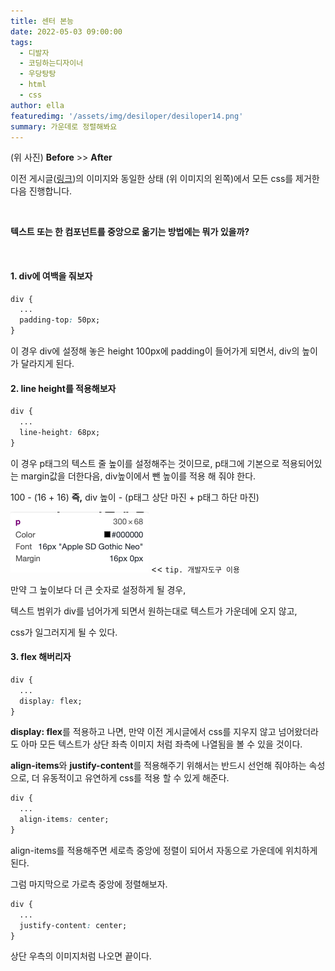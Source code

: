 ```yaml
---
title: 센터 본능
date: 2022-05-03 09:00:00
tags:
  - 디발자
  - 코딩하는디자이너
  - 우당탕탕
  - html
  - css
author: ella
featuredimg: '/assets/img/desiloper/desiloper14.png'
summary: 가운데로 정렬해봐요
---
```


(위 사진) **Before** >> **After**

이전 게시글(<a href="https://ellapresso.github.io/2022/05/03/desiloper13/">링크</a>)의 이미지와 동일한 상태 (위 이미지의 왼쪽)에서 모든 css를 제거한 다음 진행합니다.

<br>

**텍스트 또는 한 컴포넌트를 중앙으로 옮기는 방법에는 뭐가 있을까?**

<br>

#### 1. div에 여백을 줘보자

```css
div {
  ...
  padding-top: 50px;
}
```

이 경우 div에 설정해 놓은 height 100px에 padding이 들어가게 되면서, div의 높이가 달라지게 된다.

#### 2. line height를 적용해보자

```css
div {
  ...
  line-height: 68px;
}
```

이 경우 p태그의 텍스트 줄 높이를 설정해주는 것이므로, p태그에 기본으로 적용되어있는 margin값을 더한다음, div높이에서 뺀 높이를 적용 해 줘야 한다.

100 - (16 + 16) **즉,** div 높이 - (p태그 상단 마진 + p태그 하단 마진)

<img src="/assets/img/desiloper/desiloper14_01.png"> << `tip. 개발자도구 이용`

만약 그 높이보다 더 큰 숫자로 설정하게 될 경우,

텍스트 범위가 div를 넘어가게 되면서 원하는대로 텍스트가 가운데에 오지 않고,

css가 일그러지게 될 수 있다.

#### 3. flex 해버리자

```css
div {
  ...
  display: flex;
}
```

**display: flex**를 적용하고 나면, 만약 이전 게시글에서 css를 지우지 않고 넘어왔더라도 아마 모든 텍스트가 상단 좌측 이미지 처럼 좌측에 나열됨을 볼 수 있을 것이다.

**align-items**와 **justify-content**를 적용해주기 위해서는 반드시 선언해 줘야하는 속성으로, 더 유동적이고 유연하게 css를 적용 할 수 있게 해준다.

```css
div {
  ...
  align-items: center;
}
```

align-items를 적용해주면 세로측 중앙에 정렬이 되어서 자동으로 가운데에 위치하게 된다.

그럼 마지막으로 가로측 중앙에 정렬해보자.

```css
div {
  ...
  justify-content: center;
}
```

상단 우측의 이미지처럼 나오면 끝이다.
